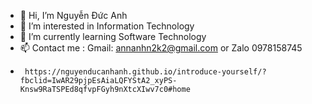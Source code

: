 - 👋 Hi, I’m Nguyễn Đức Anh
- 👀 I’m interested in Information Technology
- 🌱 I’m currently learning Software Technology
- 📫 Contact me : Gmail: annanhn2k2@gmail.com  or  Zalo 0978158745
-      https://nguyenducanhanh.github.io/introduce-yourself/?fbclid=IwAR29pjpEsAiaLQFYStA2_xyPS-Knsw9RaTSPEd8qfvpFGyh9nXtcXIwv7c0#home
<!---
nguyenducanhanh/nguyenducanhanh is a ✨ special ✨ repository because its `README.md` (this file) appears on your GitHub profile.
You can click the Preview link to take a look at your changes.
--->
